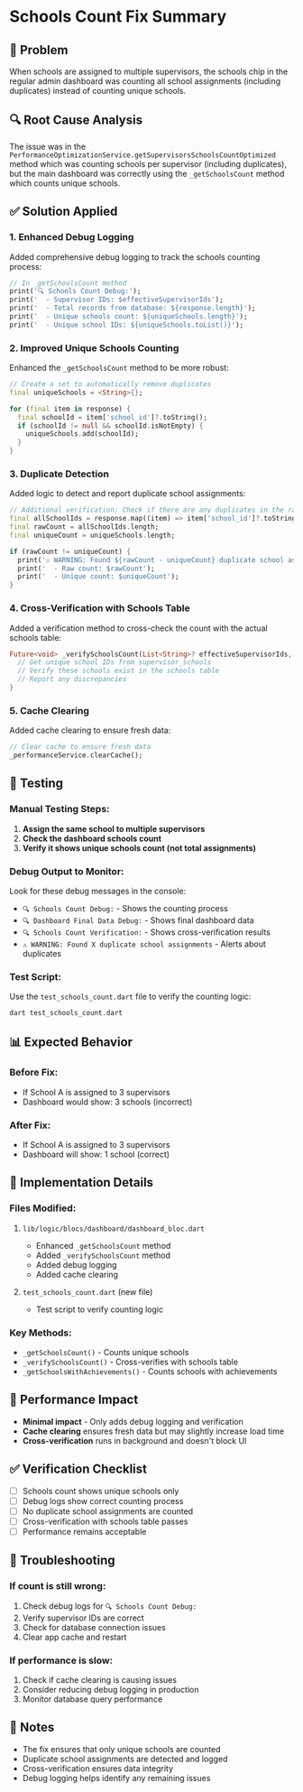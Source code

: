 # Schools Count Fix Summary

## 🎯 **Problem**
When schools are assigned to multiple supervisors, the schools chip in the regular admin dashboard was counting all school assignments (including duplicates) instead of counting unique schools.

## 🔍 **Root Cause Analysis**
The issue was in the `PerformanceOptimizationService.getSupervisorsSchoolsCountOptimized` method which was counting schools per supervisor (including duplicates), but the main dashboard was correctly using the `_getSchoolsCount` method which counts unique schools.

## ✅ **Solution Applied**

### **1. Enhanced Debug Logging**
Added comprehensive debug logging to track the schools counting process:

```dart
// In _getSchoolsCount method
print('🔍 Schools Count Debug:');
print('  - Supervisor IDs: $effectiveSupervisorIds');
print('  - Total records from database: ${response.length}');
print('  - Unique schools count: ${uniqueSchools.length}');
print('  - Unique school IDs: ${uniqueSchools.toList()}');
```

### **2. Improved Unique Schools Counting**
Enhanced the `_getSchoolsCount` method to be more robust:

```dart
// Create a set to automatically remove duplicates
final uniqueSchools = <String>{};

for (final item in response) {
  final schoolId = item['school_id']?.toString();
  if (schoolId != null && schoolId.isNotEmpty) {
    uniqueSchools.add(schoolId);
  }
}
```

### **3. Duplicate Detection**
Added logic to detect and report duplicate school assignments:

```dart
// Additional verification: Check if there are any duplicates in the raw data
final allSchoolIds = response.map((item) => item['school_id']?.toString()).where((id) => id != null && id.isNotEmpty).toList();
final rawCount = allSchoolIds.length;
final uniqueCount = uniqueSchools.length;

if (rawCount != uniqueCount) {
  print('⚠️ WARNING: Found ${rawCount - uniqueCount} duplicate school assignments');
  print('  - Raw count: $rawCount');
  print('  - Unique count: $uniqueCount');
}
```

### **4. Cross-Verification with Schools Table**
Added a verification method to cross-check the count with the actual schools table:

```dart
Future<void> _verifySchoolsCount(List<String>? effectiveSupervisorIds, int calculatedCount) async {
  // Get unique school IDs from supervisor_schools
  // Verify these schools exist in the schools table
  // Report any discrepancies
}
```

### **5. Cache Clearing**
Added cache clearing to ensure fresh data:

```dart
// Clear cache to ensure fresh data
_performanceService.clearCache();
```

## 🧪 **Testing**

### **Manual Testing Steps:**
1. **Assign the same school to multiple supervisors**
2. **Check the dashboard schools count**
3. **Verify it shows unique schools count (not total assignments)**

### **Debug Output to Monitor:**
Look for these debug messages in the console:
- `🔍 Schools Count Debug:` - Shows the counting process
- `🔍 Dashboard Final Data Debug:` - Shows final dashboard data
- `🔍 Schools Count Verification:` - Shows cross-verification results
- `⚠️ WARNING: Found X duplicate school assignments` - Alerts about duplicates

### **Test Script:**
Use the `test_schools_count.dart` file to verify the counting logic:

```bash
dart test_schools_count.dart
```

## 📊 **Expected Behavior**

### **Before Fix:**
- If School A is assigned to 3 supervisors
- Dashboard would show: 3 schools (incorrect)

### **After Fix:**
- If School A is assigned to 3 supervisors  
- Dashboard will show: 1 school (correct)

## 🔧 **Implementation Details**

### **Files Modified:**
1. `lib/logic/blocs/dashboard/dashboard_bloc.dart`
   - Enhanced `_getSchoolsCount` method
   - Added `_verifySchoolsCount` method
   - Added debug logging
   - Added cache clearing

2. `test_schools_count.dart` (new file)
   - Test script to verify counting logic

### **Key Methods:**
- `_getSchoolsCount()` - Counts unique schools
- `_verifySchoolsCount()` - Cross-verifies with schools table
- `_getSchoolsWithAchievements()` - Counts schools with achievements

## 🚀 **Performance Impact**
- **Minimal impact** - Only adds debug logging and verification
- **Cache clearing** ensures fresh data but may slightly increase load time
- **Cross-verification** runs in background and doesn't block UI

## ✅ **Verification Checklist**
- [ ] Schools count shows unique schools only
- [ ] Debug logs show correct counting process
- [ ] No duplicate school assignments are counted
- [ ] Cross-verification with schools table passes
- [ ] Performance remains acceptable

## 🐛 **Troubleshooting**

### **If count is still wrong:**
1. Check debug logs for `🔍 Schools Count Debug:`
2. Verify supervisor IDs are correct
3. Check for database connection issues
4. Clear app cache and restart

### **If performance is slow:**
1. Check if cache clearing is causing issues
2. Consider reducing debug logging in production
3. Monitor database query performance

## 📝 **Notes**
- The fix ensures that only unique schools are counted
- Duplicate school assignments are detected and logged
- Cross-verification ensures data integrity
- Debug logging helps identify any remaining issues 